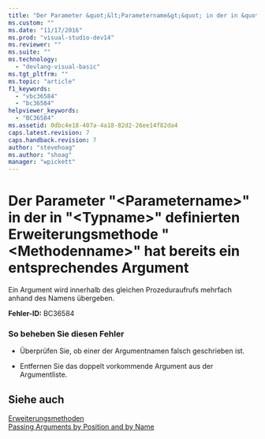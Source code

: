 ```yaml
---
title: "Der Parameter &quot;&lt;Parametername&gt;&quot; in der in &quot;&lt;Typname&gt;&quot; definierten Erweiterungsmethode &quot;&lt;Methodenname&gt;&quot; hat bereits ein entsprechendes Argument | Microsoft Docs"
ms.custom: ""
ms.date: "11/17/2016"
ms.prod: "visual-studio-dev14"
ms.reviewer: ""
ms.suite: ""
ms.technology: 
  - "devlang-visual-basic"
ms.tgt_pltfrm: ""
ms.topic: "article"
f1_keywords: 
  - "vbc36584"
  - "bc36584"
helpviewer_keywords: 
  - "BC36584"
ms.assetid: 0dbc4e18-407a-4a18-82d2-26ee14f82da4
caps.latest.revision: 7
caps.handback.revision: 7
author: "stevehoag"
ms.author: "shoag"
manager: "wpickett"
---
```

# Der Parameter &quot;&lt;Parametername&gt;&quot; in der in &quot;&lt;Typname&gt;&quot; definierten Erweiterungsmethode &quot;&lt;Methodenname&gt;&quot; hat bereits ein entsprechendes Argument
Ein Argument wird innerhalb des gleichen Prozeduraufrufs mehrfach anhand des Namens übergeben.  
  
 **Fehler\-ID:** BC36584  
  
### So beheben Sie diesen Fehler  
  
-   Überprüfen Sie, ob einer der Argumentnamen falsch geschrieben ist.  
  
-   Entfernen Sie das doppelt vorkommende Argument aus der Argumentliste.  
  
## Siehe auch  
 [Erweiterungsmethoden](../../visual-basic/programming-guide/language-features/procedures/extension-methods.md)   
 [Passing Arguments by Position and by Name](../../visual-basic/programming-guide/language-features/procedures/passing-arguments-by-position-and-by-name.md)